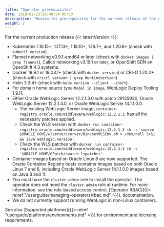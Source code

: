 ```yaml
---
title: "Operator prerequisites"
date: 2019-02-23T16:40:54-05:00
description: "Review the prerequisites for the current release of the operator."
weight: 2
---
```


For the current production release {{< latestVersion >}}:

* Kubernetes 1.16.15+, 1.17.13+, 1.18.10+, 1.19.7+, and 1.20.6+  (check with `kubectl version`).
* Flannel networking v0.9.1-amd64 or later (check with `docker images | grep flannel`), Calico networking v3.16.1 or later,
 *or* OpenShift SDN on OpenShift 4.3 systems.
* Docker 18.9.1 or 19.03.1+ (check with `docker version`) *or* CRI-O 1.20.2+ (check with `crictl version | grep RuntimeVersion`).
* Helm 3.3.4+ (check with `helm version --client --short`).
* For domain home source type `Model in Image`, WebLogic Deploy Tooling 1.9.11.
* Either Oracle WebLogic Server 12.2.1.3.0 with patch 29135930, Oracle WebLogic Server 12.2.1.4.0, or Oracle WebLogic Server 14.1.1.0.0.
   * The existing WebLogic Server image, `container-registry.oracle.com/middleware/weblogic:12.2.1.3`,
   has all the necessary patches applied.
   * Check the WLS version with `docker run container-registry.oracle.com/middleware/weblogic:12.2.1.3 sh -c` `'source $ORACLE_HOME/wlserver/server/bin/setWLSEnv.sh > /dev/null 2>&1 && java weblogic.version'`.
   * Check the WLS patches with `docker run container-registry.oracle.com/middleware/weblogic:12.2.1.3 sh -c` `'$ORACLE_HOME/OPatch/opatch lspatches'`.
* Container images based on Oracle Linux 8 are now supported. The Oracle Container Registry hosts container images
  based on both Oracle Linux 7 and 8, including Oracle WebLogic Server 14.1.1.0.0 images based on Java 8 and 11.
* You must have the `cluster-admin` role to install the operator.  The operator does
  not need the `cluster-admin` role at runtime. For more information,
  see the role-based access control,
  [Operator RBAC]({{< relref "/userguide/managing-operators/rbac.md" >}}), documentation.
* We do not currently support running WebLogic in non-Linux containers.

See also [Supported platforms]({{< relref "userguide/platforms/environments.md" >}}) for environment and licensing requirements.
